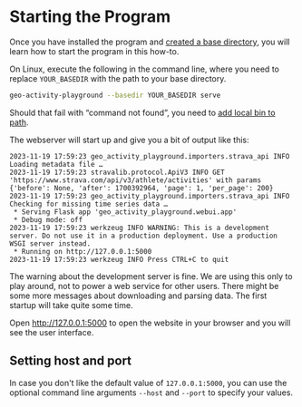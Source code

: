 # Starting the Program

Once you have installed the program and [created a base directory](create-a-base-directory.md), you will learn how to start the program in this how-to.

On Linux, execute the following in the command line, where you need to replace `YOUR_BASEDIR` with the path to your base directory.

```bash
geo-activity-playground --basedir YOUR_BASEDIR serve
```

Should that fail with “command not found”, you need to [add local bin to path](add-local-bin-to-path.md).

The webserver will start up and give you a bit of output like this:

```
2023-11-19 17:59:23 geo_activity_playground.importers.strava_api INFO Loading metadata file …
2023-11-19 17:59:23 stravalib.protocol.ApiV3 INFO GET 'https://www.strava.com/api/v3/athlete/activities' with params {'before': None, 'after': 1700392964, 'page': 1, 'per_page': 200}
2023-11-19 17:59:23 geo_activity_playground.importers.strava_api INFO Checking for missing time series data …
 * Serving Flask app 'geo_activity_playground.webui.app'
 * Debug mode: off
2023-11-19 17:59:23 werkzeug INFO WARNING: This is a development server. Do not use it in a production deployment. Use a production WSGI server instead.
 * Running on http://127.0.0.1:5000
2023-11-19 17:59:23 werkzeug INFO Press CTRL+C to quit
```

The warning about the development server is fine. We are using this only to play around, not to power a web service for other users. There might be some more messages about downloading and parsing data. The first startup will take quite some time.

Open <http://127.0.0.1:5000> to open the website in your browser and you will see the user interface.

## Setting host and port

In case you don't like the default value of `127.0.0.1:5000`, you can use the optional command line arguments `--host` and `--port` to specify your values.